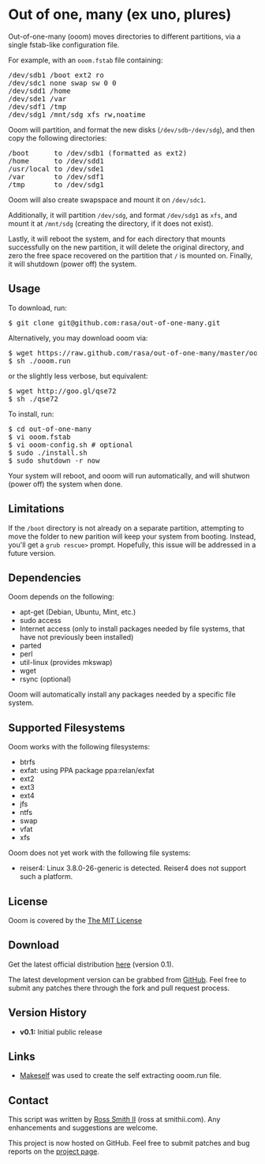 Out of one, many (ex uno, plures)
=================================

Out-of-one-many (ooom) moves directories to different partitions, via a single fstab-like configuration file.

For example, with an `ooom.fstab` file containing:

<pre>
/dev/sdb1 /boot ext2 ro
/dev/sdc1 none swap sw 0 0
/dev/sdd1 /home
/dev/sde1 /var
/dev/sdf1 /tmp
/dev/sdg1 /mnt/sdg xfs rw,noatime
</pre>

Ooom will partition, and format the new disks (`/dev/sdb`-`/dev/sdg`), and then copy the following directories:

<pre>
/boot      to /dev/sdb1 (formatted as ext2)
/home      to /dev/sdd1
/usr/local to /dev/sde1
/var       to /dev/sdf1
/tmp       to /dev/sdg1
</pre>

Ooom will also create swapspace and mount it on `/dev/sdc1`.

Additionally, it will partition `/dev/sdg`, and format `/dev/sdg1` as `xfs`, and mount it at `/mnt/sdg` (creating the directory, if it does not exist).

Lastly, it will reboot the system, and for each directory that mounts successfully on the new partition,
it will delete the original directory, and zero the free space recovered on the partition that `/` is mounted on.
Finally, it will shutdown (power off) the system.

## Usage

To download, run:

<pre>
$ git clone git@github.com:rasa/out-of-one-many.git
</pre>

Alternatively, you may download ooom via:

<pre>
$ wget https://raw.github.com/rasa/out-of-one-many/master/ooom.run
$ sh ./ooom.run
</pre>

or the slightly less verbose, but equivalent:

<pre>
$ wget http://goo.gl/qse72
$ sh ./qse72
</pre>

To install, run:

<pre>
$ cd out-of-one-many
$ vi ooom.fstab
$ vi ooom-config.sh # optional
$ sudo ./install.sh
$ sudo shutdown -r now
</pre>

Your system will reboot, and ooom will run automatically, and will shutwon (power off) the system when done.

## Limitations

If the `/boot` directory is not already on a separate partition,
attempting to move the folder to new parition will keep your system from booting.
Instead, you'll get a `grub rescue>` prompt.
Hopefully, this issue will be addressed in a future version.

## Dependencies

Ooom depends on the following:

  * apt-get (Debian, Ubuntu, Mint, etc.)
  * sudo access
  * Internet access (only to install packages needed by file systems, that have not previously been installed)
  * parted
  * perl
  * util-linux (provides mkswap)
  * wget
  * rsync (optional)

Ooom will automatically install any packages needed by a specific file system.

## Supported Filesystems

Ooom works with the following filesystems:

  * btrfs
  * exfat: using PPA package ppa:relan/exfat
  * ext2
  * ext3
  * ext4
  * jfs
  * ntfs
  * swap
  * vfat
  * xfs

Ooom does not yet work with the following file systems:

* reiser4: Linux 3.8.0-26-generic is detected. Reiser4 does not support such a platform.

## License

Ooom is covered by the [The MIT License][1]

## Download

Get the latest official distribution [here][2] (version 0.1).

The latest development version can be grabbed from [GitHub][2]. Feel free to
submit any patches there through the fork and pull request process.

## Version History

  * **v0.1:** Initial public release

## Links

  * [Makeself][3] was used to create the self extracting ooom.run file.

## Contact

This script was written by [Ross Smith II][4] (ross at smithii.com). Any enhancements and suggestions are welcome.

This project is now hosted on GitHub. Feel free to submit patches and bug reports on the [project page][5].

   [1]: http://opensource.org/licenses/MIT
   [2]: https://raw.github.com/rasa/out-of-one-many/master/ooom.run
   [3]: http://github.com/megastep/makeself
   [4]: mailto:ross@smithii.com
   [5]: https://github.com/rasa/out-of-one-many

